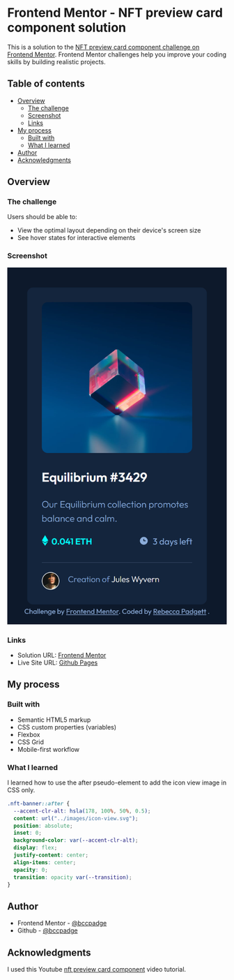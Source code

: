 # Frontend Mentor - NFT preview card component solution

This is a solution to the [NFT preview card component challenge on Frontend Mentor](https://www.frontendmentor.io/challenges/nft-preview-card-component-SbdUL_w0U). Frontend Mentor challenges help you improve your coding skills by building realistic projects.

## Table of contents

- [Overview](#overview)
  - [The challenge](#the-challenge)
  - [Screenshot](#screenshot)
  - [Links](#links)
- [My process](#my-process)
  - [Built with](#built-with)
  - [What I learned](#what-i-learned)
- [Author](#author)
- [Acknowledgments](#Acknowledgments)

## Overview

### The challenge

Users should be able to:

- View the optimal layout depending on their device's screen size
- See hover states for interactive elements

### Screenshot

![nft preview card component](./mobile-nft-preview-card.png)

### Links

- Solution URL: [Frontend Mentor](https://www.frontendmentor.io/solutions/nft-preview-card-component-using-html-and-css-fvpriDTSeQ)
- Live Site URL: [Github Pages](https://bccpadge.github.io/nft-preview-card-component/)

## My process

### Built with

- Semantic HTML5 markup
- CSS custom properties (variables)
- Flexbox
- CSS Grid
- Mobile-first workflow

### What I learned

I learned how to use the after pseudo-element to add the icon view image in CSS only.

```css
.nft-banner::after {
  --accent-clr-alt: hsla(178, 100%, 50%, 0.5);
  content: url("../images/icon-view.svg");
  position: absolute;
  inset: 0;
  background-color: var(--accent-clr-alt);
  display: flex;
  justify-content: center;
  align-items: center;
  opacity: 0;
  transition: opacity var(--transition);
}
```

## Author

- Frontend Mentor - [@bccpadge](https://www.frontendmentor.io/profile/bccpadge)
- Github - [@bccpadge](https://www.github/bccpadge)

## Acknowledgments

I used this Youtube [nft preview card component](https://www.youtube.com/watch?v=dyf3aLZ7Dyo) video tutorial.
